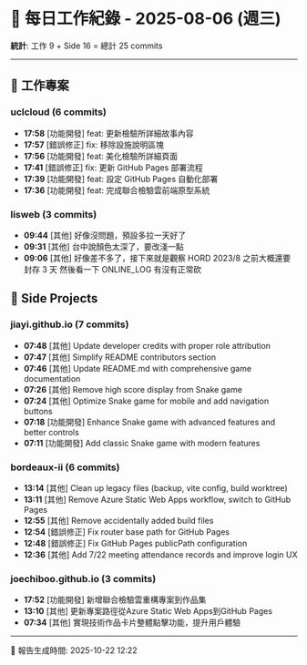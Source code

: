 # 📅 每日工作紀錄 - 2025-08-06 (週三)

**統計**: 工作 9 + Side 16 = 總計 25 commits

---

## 💼 工作專案

### uclcloud (6 commits)

- **17:58** [功能開發] feat: 更新檢驗所詳細故事內容
- **17:57** [錯誤修正] fix: 移除設施說明區塊
- **17:56** [功能開發] feat: 美化檢驗所詳細頁面
- **17:41** [錯誤修正] fix: 更新 GitHub Pages 部署流程
- **17:39** [功能開發] feat: 設定 GitHub Pages 自動化部署
- **17:36** [功能開發] feat: 完成聯合檢驗雲前端原型系統

### lisweb (3 commits)

- **09:44** [其他] 好像沒問題，預設多拉一天好了
- **09:31** [其他] 台中說顏色太深了，要改淺一點
- **09:06** [其他] 好像差不多了，接下來就是觀察 HORD 2023/8 之前大概還要封存 3 天 然後看一下 ONLINE_LOG 有沒有正常砍

## 🎨 Side Projects

### jiayi.github.io (7 commits)

- **07:48** [其他] Update developer credits with proper role attribution
- **07:47** [其他] Simplify README contributors section
- **07:46** [其他] Update README.md with comprehensive game documentation
- **07:26** [其他] Remove high score display from Snake game
- **07:24** [其他] Optimize Snake game for mobile and add navigation buttons
- **07:18** [功能開發] Enhance Snake game with advanced features and better controls
- **07:11** [功能開發] Add classic Snake game with modern features

### bordeaux-ii (6 commits)

- **13:14** [其他] Clean up legacy files (backup, vite config, build worktree)
- **13:11** [其他] Remove Azure Static Web Apps workflow, switch to GitHub Pages
- **12:55** [其他] Remove accidentally added build files
- **12:54** [錯誤修正] Fix router base path for GitHub Pages
- **12:48** [錯誤修正] Fix GitHub Pages publicPath configuration
- **12:36** [其他] Add 7/22 meeting attendance records and improve login UX

### joechiboo.github.io (3 commits)

- **17:52** [功能開發] 新增聯合檢驗雲重構專案到作品集
- **13:10** [其他] 更新專案路徑從Azure Static Web Apps到GitHub Pages
- **07:34** [其他] 實現技術作品卡片整體點擊功能，提升用戶體驗

---

📅 報告生成時間: 2025-10-22 12:22
